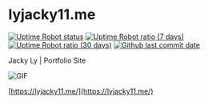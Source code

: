 # lyjacky11.me

[![Uptime Robot status](https://img.shields.io/uptimerobot/status/m780474906-2ca86ae1fe508c0d19bab0ff.svg?style=popout-square&label=Status)](https://lyjacky11.me/)
[![Uptime Robot ratio (7 days)](https://img.shields.io/uptimerobot/ratio/7/m780474906-2ca86ae1fe508c0d19bab0ff.svg?style=popout-square&label=7%20Days%20Uptime)](https://status.lyjacky11.me/)
[![Uptime Robot ratio (30 days)](https://img.shields.io/uptimerobot/ratio/m780474906-2ca86ae1fe508c0d19bab0ff.svg?style=popout-square&label=30%20Days%20Uptime)](https://status.lyjacky11.me/)
[![Github last commit date](https://img.shields.io/github/last-commit/lyjacky11/lyjacky11.me.svg?style=popout-square&label=Last%20Updated)](https://github.com/lyjacky11/lyjacky11.me/commits)  

Jacky Ly | Portfolio Site

![GIF](http://umihi.co/thumbnailed-portfolio-websites/gifs/lyjacky11-lyjacky11.me.gif)

[https://lyjacky11.me/](https://lyjacky11.me/)
